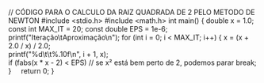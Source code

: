 // CÓDIGO PARA O CALCULO DA RAIZ QUADRADA DE 2 PELO METODO DE NEWTON
#include <stdio.h>
#include <math.h>
int main() {
    double x = 1.0;       
    const int MAX_IT = 20;
    const double EPS = 1e-6;
    printf("Iteração\tAproximação\n");
    for (int i = 0; i < MAX_IT; i++) {
        x = (x + 2.0 / x) / 2.0;   
        printf("%d\t\t%.10f\n", i + 1, x);  
        if (fabs(x * x - 2) < EPS)  // se x² está bem perto de 2, podemos parar
            break;
    }
    return 0;
}
